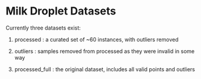 # Milk Droplet Datasets
Currently three datasets exist:

1. processed : a curated set of ~60 instances, with outliers removed

2. outliers : samples removed from processed as they were invalid in some way

3. processed_full : the original dataset, includes all valid points and outliers

